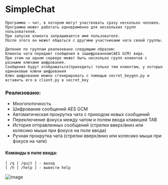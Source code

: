 # SimpleChat
```
Программа — чат, в котором могут участвовать сразу несколько человек.
Программа может работать одновременно для нескольких групп пользователей.
При запуске клиента запрашивается имя пользователя.
После этого он может общаться с другими участниками чата своей группы.

Деление по группам реализовано следующим образом:
Клиенты чата передают сообщения в зашифрованном(AES GCM) виде.
При этом на одном сервере может быть несколько групп клиентов с разными ключами шифрования.
Сообщения будут отображаться(приходить) только тем клиентам, у которых одинаковые ключи шифрования
Ключ шифрование можно сгенерировать с помощью secret_keygen.py и вставить его в client.py в secret_key
```

### Реализовано:
* Многопоточность
* Шифрование сообщений AES GCM
* Автоматическая прокрутка чата с приходом новых сообщений
* Переключение фокуса между чатом и полем ввода клавишей TAB
* История отправленных сообщений (стрелки вверх/вниз или колесико мыши при фокусе на поле ввода)
* Ручная прокрутка чата (стрелки вверх/вниз или колесико мыши при фокусе на чате)

#### Команды в поле ввода:
```
[ /q | /quit ] - выход
[ /h | /help ] - вывести help
```
![image](https://user-images.githubusercontent.com/57139938/174627011-dcfd055d-9fbb-4382-b443-b5c641a753c2.png)
